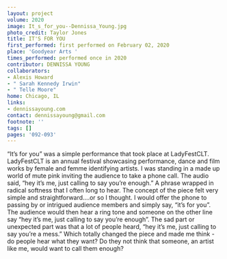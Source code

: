```yaml
---
layout: project
volume: 2020
image: It_s_for_you--Dennissa_Young.jpg
photo_credit: Taylor Jones
title: IT'S FOR YOU
first_performed: first performed on February 02, 2020
place: 'Goodyear Arts '
times_performed: performed once in 2020
contributor: DENNISSA YOUNG
collaborators:
- Alexis Howard
- " Sarah Kennedy Irwin"
- " Telle Moore"
home: Chicago, IL
links:
- dennissayoung.com
contact: dennissayoung@gmail.com
footnote: ''
tags: []
pages: '092-093'
---
```




“It’s for you” was a simple performance that took place at LadyFestCLT. LadyFestCLT is an annual festival showcasing performance, dance and film works by female and femme identifying artists. I was standing in a made up world of mute pink inviting the audience to take a phone call. The audio said, “hey it’s me, just calling to say you’re enough.” A phrase wrapped in radical softness that I often long to hear. The concept of the piece felt very simple and straightforward….or so I thought. I would offer the phone to passing by or intrigued audience members and simply say, “it’s for you”. The audience would then hear a ring tone and someone on the other line say “hey it’s me, just calling to say you’re enough”. The sad part or unexpected part was that a lot of people heard, “hey it’s me, just calling to say you’re a mess.” Which totally changed the piece and made me think - do people hear what they want? Do they not think that someone, an artist like me, would want to call them enough? 
